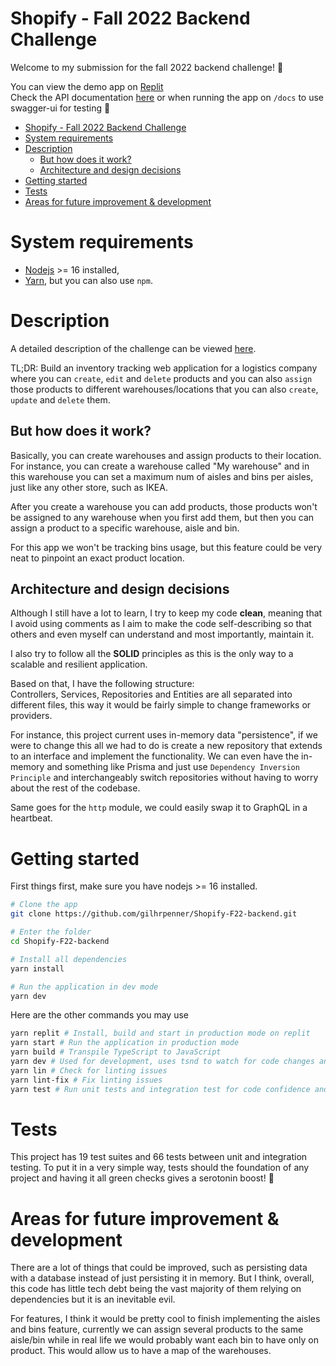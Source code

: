 # Shopify - Fall 2022 Backend Challenge

Welcome to my submission for the fall 2022 backend challenge! 👋

You can view the demo app on [Replit](https://replit.com/@gilhrpenner/Shopify-F22-backend)\
Check the API documentation [here](https://github.com/gilhrpenner/Shopify-F22-backend/wiki/API-Documentation) or when running the app on `/docs` to use swagger-ui for testing 🙌

- [Shopify - Fall 2022 Backend Challenge](#shopify---fall-2022-backend-challenge)
- [System requirements](#system-requirements)
- [Description](#description)
  * [But how does it work?](#but-how-does-it-work-)
  * [Architecture and design decisions](#architecture-and-design-decisions)
- [Getting started](#getting-started)
- [Tests](#tests)
- [Areas for future improvement & development](#areas-for-future-improvement---development)

# System requirements
- [Nodejs](https://nodejs.org/en/) >= 16 installed,
- [Yarn](https://yarnpkg.com/), but you can also use `npm`.

# Description
A detailed description of the challenge can be viewed [here](https://docs.google.com/document/d/1PoxpoaJymXmFB3iCMhGL6js-ibht7GO_DkCF2elCySU/edit).

TL;DR: Build an inventory tracking web application for a logistics company where you can `create`, `edit` and `delete` products and you can also `assign` those products to different warehouses/locations that you can also `create`, `update` and `delete` them.

## But how does it work?
Basically, you can create warehouses and assign products to their location.
For instance, you can create a warehouse called "My warehouse" and in this warehouse you can set a maximum num of aisles and bins per aisles, just like any other store, such as IKEA.

After you create a warehouse you can add products, those products won't be assigned to any warehouse when you first add them, but then you can assign a product to a specific warehouse, aisle and bin.

For this app we won't be tracking bins usage, but this feature could be very neat to pinpoint an exact product location.

## Architecture and design decisions
Although I still have a lot to learn, I try to keep my code **clean**, meaning that I avoid using comments as I aim to make the code self-describing so that others and even myself can understand and most importantly, maintain it.

I also try to follow all the **SOLID** principles as this is the only way to a scalable and resilient application.

Based on that, I have the following structure:\
Controllers, Services, Repositories and Entities are all separated into different files, this way it would be fairly simple to change frameworks or providers.

For instance, this project current uses in-memory data "persistence", if we were to change this all we had to do is create a new repository that extends to an interface and implement the functionality. We can even have the in-memory and something like Prisma and just use `Dependency Inversion Principle` and interchangeably switch repositories without having to worry about the rest of the codebase.

Same goes for the `http` module, we could easily swap it to GraphQL in a heartbeat.

# Getting started
First things first, make sure you have nodejs >= 16 installed.

```bash
# Clone the app
git clone https://github.com/gilhrpenner/Shopify-F22-backend.git

# Enter the folder
cd Shopify-F22-backend

# Install all dependencies
yarn install

# Run the application in dev mode
yarn dev
```

Here are the other commands you may use
```bash
yarn replit # Install, build and start in production mode on replit
yarn start # Run the application in production mode
yarn build # Transpile TypeScript to JavaScript
yarn dev # Used for development, uses tsnd to watch for code changes and reload the app
yarn lin # Check for linting issues
yarn lint-fix # Fix linting issues
yarn test # Run unit tests and integration test for code confidence and resilience
```

# Tests
This project has 19 test suites and 66 tests between unit and integration testing.
To put it in a very simple way, tests should the foundation of any project and having it all green checks gives a serotonin boost! 🤤

# Areas for future improvement & development
There are a lot of things that could be improved, such as persisting data with a database instead of just persisting it in memory. But I think, overall, this code has little tech debt being the vast majority of them relying on dependencies but it is an inevitable evil.

For features, I think it would be pretty cool to finish implementing the aisles and bins feature, currently we can assign several products to the same aisle/bin while in real life we would probably want each bin to have only on product. This would allow us to have a map of the warehouses.
